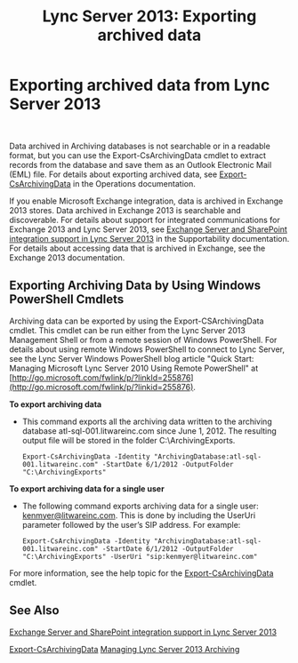 ﻿---
title: 'Lync Server 2013: Exporting archived data'
TOCTitle: Exporting archived data
ms:assetid: 09450d54-769b-4741-924b-e390664d506f
ms:mtpsurl: https://technet.microsoft.com/en-us/library/JJ204657(v=OCS.15)
ms:contentKeyID: 48183347
ms.date: 07/23/2014
mtps_version: v=OCS.15
---

# Exporting archived data from Lync Server 2013

 


Data archived in Archiving databases is not searchable or in a readable format, but you can use the Export-CsArchivingData cmdlet to extract records from the database and save them as an Outlook Electronic Mail (EML) file. For details about exporting archived data, see [Export-CsArchivingData](https://technet.microsoft.com/en-us/library/gg398452\(v=ocs.15\)) in the Operations documentation.

If you enable Microsoft Exchange integration, data is archived in Exchange 2013 stores. Data archived in Exchange 2013 is searchable and discoverable. For details about support for integrated communications for Exchange 2013 and Lync Server 2013, see [Exchange Server and SharePoint integration support in Lync Server 2013](lync-server-2013-exchange-and-sharepoint-integration-support.md) in the Supportability documentation. For details about accessing data that is archived in Exchange, see the Exchange 2013 documentation.

## Exporting Archiving Data by Using Windows PowerShell Cmdlets

Archiving data can be exported by using the Export-CSArchivingData cmdlet. This cmdlet can be run either from the Lync Server 2013 Management Shell or from a remote session of Windows PowerShell. For details about using remote Windows PowerShell to connect to Lync Server, see the Lync Server Windows PowerShell blog article "Quick Start: Managing Microsoft Lync Server 2010 Using Remote PowerShell" at [http://go.microsoft.com/fwlink/p/?linkId=255876](http://go.microsoft.com/fwlink/p/?linkid=255876).

**To export archiving data**

  - This command exports all the archiving data written to the archiving database atl-sql-001.litwareinc.com since June 1, 2012. The resulting output file will be stored in the folder C:\\ArchivingExports.
    
        Export-CsArchivingData -Identity "ArchivingDatabase:atl-sql-001.litwareinc.com" -StartDate 6/1/2012 -OutputFolder "C:\ArchivingExports"

**To export archiving data for a single user**

  - The following command exports archiving data for a single user: kenmyer@litwareinc.com. This is done by including the UserUri parameter followed by the user’s SIP address. For example:
    
        Export-CsArchivingData -Identity "ArchivingDatabase:atl-sql-001.litwareinc.com" -StartDate 6/1/2012 -OutputFolder "C:\ArchivingExports" -UserUri "sip:kenmyer@litwareinc.com"

For more information, see the help topic for the [Export-CsArchivingData](https://technet.microsoft.com/en-us/library/gg398452\(v=ocs.15\)) cmdlet.

## See Also


[Exchange Server and SharePoint integration support in Lync Server 2013](lync-server-2013-exchange-and-sharepoint-integration-support.md)  


[Export-CsArchivingData](https://technet.microsoft.com/en-us/library/gg398452\(v=ocs.15\))  
[Managing Lync Server 2013 Archiving](lync-server-2013-managing-archiving.md)

